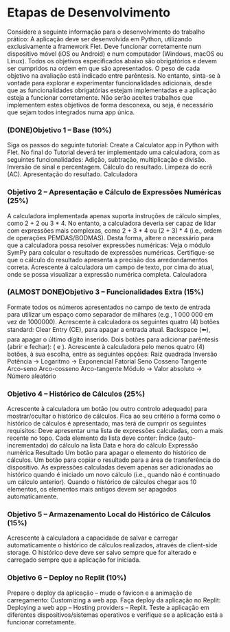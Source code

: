 <h1>
Etapas de Desenvolvimento
</h1>
Considere a seguinte informação para o desenvolvimento do trabalho prático:
A aplicação deve ser desenvolvida em Python, utilizando exclusivamente a framework Flet.
Deve funcionar corretamente num dispositivo móvel (iOS ou Android) e num computador (Windows, macOS ou Linux).
Todos os objetivos especificados abaixo são obrigatórios e devem ser cumpridos na ordem em que são apresentados.
O peso de cada objetivo na avaliação está indicado entre parêntesis.
No entanto, sinta-se à vontade para explorar e experimentar funcionalidades adicionais, desde que as funcionalidades obrigatórias estejam implementadas e a aplicação esteja a funcionar corretamente.
Não serão aceites trabalhos que implementem estes objetivos de forma desconexa, ou seja, é necessário que sejam todos integrados numa app única.

<h3>(DONE)Objetivo 1 – Base (10%)</h3>
Siga os passos do seguinte tutorial:
Create a Calculator app in Python with Flet.
No final do Tutorial deverá ter implementado uma calculadora, com as seguintes funcionalidades:
Adição, subtração, multiplicação e divisão.
Inversão de sinal e percentagem.
Cálculo do resultado.
Limpeza do ecrã (AC).
Apresentação do resultado.
Calculadora

<h3>Objetivo 2 – Apresentação e Cálculo de Expressões Numéricas (25%)</h3>
A calculadora implementada apenas suporta instruções de cálculo simples, como 2 + 2 ou 3 * 4. No entanto, a calculadora deveria ser capaz de lidar com expressões mais complexas, como 2 + 3 * 4 ou (2 + 3) * 4 (i.e., ordem de operações PEMDAS/BODMAS).
Desta forma, altere o necessário para que a calculadora possa resolver expressões numéricas:
Veja o módulo SymPy para calcular o resultado de expressões numéricas.
Certifique-se que o cálculo do resultado apresenta a precisão dos arredondamentos correta.
Acrescente à calculadora um campo de texto, por cima do atual, onde se possa visualizar a expressão numérica completa.
Calculadora

<h3>(ALMOST DONE)Objetivo 3 – Funcionalidades Extra (15%)</h3>
Formate todos os números apresentados no campo de texto de entrada para utilizar um espaço como separador de milhares (e.g., 1 000 000 em vez de 1000000).
Acrescente à calculadora os seguintes quatro (4) botões standard:
Clear Entry (CE), para apagar a entrada atual.
Backspace (⬅️), para apagar o último dígito inserido.
Dois botões para adicionar parêntesis (abrir e fechar): ( e ).
Acrescente à calculadora pelo menos quatro (4) botões, à sua escolha, entre as seguintes opções:
Raiz quadrada
Inversão
Potência
-> Logaritmo
-> Exponencial
Fatorial
Seno
Cosseno
Tangente
Arco-seno
Arco-cosseno
Arco-tangente
Módulo
-> Valor absoluto
-> Número aleatório

<h3>Objetivo 4 – Histórico de Cálculos (25%)</h3>
Acrescente à calculadora um botão (ou outro controlo adequado) para mostrar/ocultar o histórico de cálculos.
Fica ao seu critério a forma como o histórico de cálculos é apresentado, mas terá de cumprir os seguintes requisitos:
Deve apresentar uma lista de expressões calculadas, com a mais recente no topo.
Cada elemento da lista deve conter:
Índice (auto-incrementado) do cálculo na lista
Data e hora do cálculo
Expressão numérica
Resultado
Um botão para apagar o elemento do histórico de cálculos.
Um botão para copiar o resultado para a área de transferência do dispositivo.
As expressões calculadas devem apenas ser adicionadas ao histórico quando é iniciado um novo cálculo (i.e., quando não é continuado um cálculo anterior).
Quando o histórico de cálculos chegar aos 10 elementos, os elementos mais antigos devem ser apagados automaticamente.

<h3>Objetivo 5 – Armazenamento Local do Histórico de Cálculos (15%)</h3>
Acrescente à calculadora a capacidade de salvar e carregar automaticamente o histórico de cálculos realizados, através de client-side storage.
O histórico deve deve ser salvo sempre que for alterado e carregado sempre que a aplicação for iniciada.

<h3>Objetivo 6 – Deploy no Replit (10%)</h3>
Prepare o deploy da aplicação – mude o favicon e a animação de carregamento: Customizing a web app.
Faça deploy da aplicação no Replit: Deploying a web app – Hosting providers – Replit.
Teste a aplicação em diferentes dispositivos/sistemas operativos e verifique se a aplicação está a funcionar corretamente.